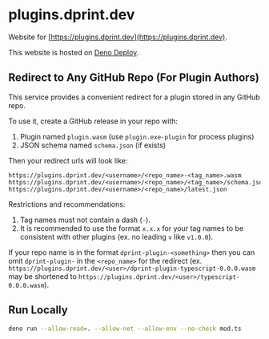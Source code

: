# plugins.dprint.dev

Website for [https://plugins.dprint.dev](https://plugins.dprint.dev).

This website is hosted on [Deno Deploy](https://deno.com/deploy).

## Redirect to Any GitHub Repo (For Plugin Authors)

This service provides a convenient redirect for a plugin stored in any GitHub repo.

To use it, create a GitHub release in your repo with:

1. Plugin named `plugin.wasm` (use `plugin.exe-plugin` for process plugins)
1. JSON schema named `schema.json` (if exists)

Then your redirect urls will look like:

```
https://plugins.dprint.dev/<username>/<repo_name>-<tag_name>.wasm
https://plugins.dprint.dev/<username>/<repo_name>/<tag_name>/schema.json
https://plugins.dprint.dev/<username>/<repo_name>/latest.json
```

Restrictions and recommendations:

1. Tag names must not contain a dash (`-`).
1. It is recommended to use the format `x.x.x` for your tag names to be consistent with other plugins (ex. no leading `v` like `v1.0.0`).

If your repo name is in the format `dprint-plugin-<something>` then you can omit `dprint-plugin-` in the `<repo_name>` for the redirect (ex. `https://plugins.dprint.dev/<user>/dprint-plugin-typescript-0.0.0.wasm` may be shortened to `https://plugins.dprint.dev/<user>/typescript-0.0.0.wasm`).

## Run Locally

```bash
deno run --allow-read=. --allow-net --allow-env --no-check mod.ts
```
